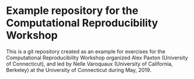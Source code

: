 # Example repository for the Computational Reproducibility Workshop

This is a git repository created as an example for exercises for the Computational
Reproducibility Workshop organized Alex Paxton (University of Connecticut), and led by Nelle Varoquaux (University of California,
Berkeley) at the University of Connecticut during May, 2019.
